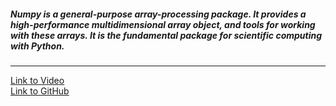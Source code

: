 
##### Numpy is a general-purpose array-processing package. It provides a high-performance multidimensional array object, and tools for working with these arrays. It is the fundamental package for scientific computing with Python.
---

[Link to Video](https://www.youtube.com/watch?v=QUT1VHiLmmI)
<br>
[Link to GitHub](https://github.com/KeithGalli/NumPy)

